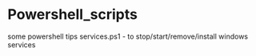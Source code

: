 # Powershell_scripts
some powershell tips
services.ps1 - to stop/start/remove/install windows services